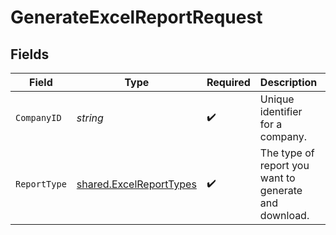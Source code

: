# GenerateExcelReportRequest


## Fields

| Field                                                                     | Type                                                                      | Required                                                                  | Description                                                               | Example                                                                   |
| ------------------------------------------------------------------------- | ------------------------------------------------------------------------- | ------------------------------------------------------------------------- | ------------------------------------------------------------------------- | ------------------------------------------------------------------------- |
| `CompanyID`                                                               | *string*                                                                  | :heavy_check_mark:                                                        | Unique identifier for a company.                                          | 8a210b68-6988-11ed-a1eb-0242ac120002                                      |
| `ReportType`                                                              | [shared.ExcelReportTypes](../../../pkg/models/shared/excelreporttypes.md) | :heavy_check_mark:                                                        | The type of report you want to generate and download.                     |                                                                           |